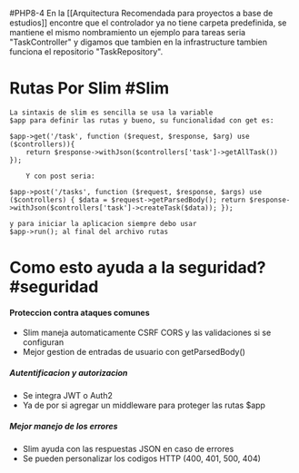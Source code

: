 #PHP8-4 
En la [[Arquitectura Recomendada para proyectos a base de estudios]] encontre que el controlador ya no tiene carpeta predefinida, se mantiene el mismo nombramiento un ejemplo para tareas seria "TaskController" y digamos que tambien en la infrastructure tambien funciona el repositorio "TaskRepository".

# Rutas Por Slim #Slim 
	La sintaxis de slim es sencilla se usa la variable 
	$app para definir las rutas y bueno, su funcionalidad con get es:
	
	$app->get('/task', function ($request, $response, $arg) use ($controllers)){
		return $response->withJson($controllers['task']->getAllTask())
	});
	
		Y con post seria:
		
	$app->post('/tasks', function ($request, $response, $args) use ($controllers) { $data = $request->getParsedBody(); return $response->withJson($controllers['task']->createTask($data)); });

	y para iniciar la aplicacion siempre debo usar 
	$app->run(); al final del archivo rutas


# Como esto ayuda a la seguridad? #seguridad
#### Proteccion contra ataques comunes
- Slim maneja automaticamente CSRF CORS y las validaciones si se configuran
- Mejor gestion de entradas de usuario con getParsedBody()
##### Autentificacion y autorizacion
- Se integra JWT o Auth2
- Ya de por si agregar un middleware para proteger las rutas $app
##### Mejor manejo de los errores
- Slim ayuda con las respuestas JSON en caso de errores
-  Se pueden personalizar los codigos HTTP (400, 401, 500, 404)